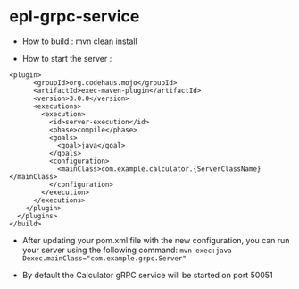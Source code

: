 # epl-grpc-service
- How to build : mvn clean install


- How to start the server : 
```
<plugin>
      <groupId>org.codehaus.mojo</groupId>
      <artifactId>exec-maven-plugin</artifactId>
      <version>3.0.0</version>
      <executions>
        <execution>
          <id>server-execution</id>
          <phase>compile</phase>
          <goals>
            <goal>java</goal>
          </goals>
          <configuration>
            <mainClass>com.example.calculator.{ServerClassName}</mainClass>
          </configuration>
        </execution>
      </executions>
    </plugin>
  </plugins>
</build>
```

- After updating your pom.xml file with the new configuration, you can run your server using the following command:
`mvn exec:java -Dexec.mainClass="com.example.grpc.Server"`



- By default the Calculator gRPC service will be started on port 50051
